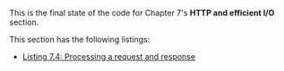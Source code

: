 
This is the final state of the code for Chapter 7's **HTTP and efficient I/O** section.

This section has the following listings:

- [Listing 7.4: Processing a request and response](../../all-listings/07-responsive-and-efficient-programs/04-processing-a-request-and-response.md)
